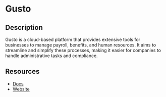 # Gusto

## Description
Gusto is a cloud-based platform that provides extensive tools for businesses to manage payroll, benefits, and human resources. It aims to streamline and simplify these processes, making it easier for companies to handle administrative tasks and compliance.

## Resources
* [Docs](https://docs.gusto.com/)
* [Website](gusto.com)